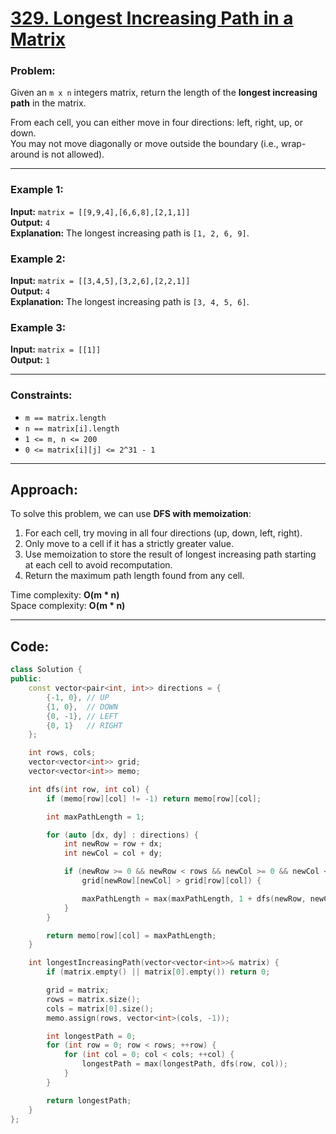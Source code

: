 # [329. Longest Increasing Path in a Matrix](https://leetcode.com/problems/longest-increasing-path-in-a-matrix/)

### Problem:
Given an `m x n` integers matrix, return the length of the **longest increasing path** in the matrix.

From each cell, you can either move in four directions: left, right, up, or down.  
You may not move diagonally or move outside the boundary (i.e., wrap-around is not allowed).

---

### Example 1:

**Input:** `matrix = [[9,9,4],[6,6,8],[2,1,1]]`  
**Output:** `4`  
**Explanation:** The longest increasing path is `[1, 2, 6, 9]`.

### Example 2:

**Input:** `matrix = [[3,4,5],[3,2,6],[2,2,1]]`  
**Output:** `4`  
**Explanation:** The longest increasing path is `[3, 4, 5, 6]`.

### Example 3:

**Input:** `matrix = [[1]]`  
**Output:** `1`

---

### Constraints:
- `m == matrix.length`
- `n == matrix[i].length`
- `1 <= m, n <= 200`
- `0 <= matrix[i][j] <= 2^31 - 1`

---

## Approach:

To solve this problem, we can use **DFS with memoization**:

1. For each cell, try moving in all four directions (up, down, left, right).
2. Only move to a cell if it has a strictly greater value.
3. Use memoization to store the result of longest increasing path starting at each cell to avoid recomputation.
4. Return the maximum path length found from any cell.

Time complexity: **O(m * n)**  
Space complexity: **O(m * n)**

---

## Code:
```cpp
class Solution {
public:
    const vector<pair<int, int>> directions = {
        {-1, 0}, // UP
        {1, 0},  // DOWN
        {0, -1}, // LEFT
        {0, 1}   // RIGHT
    };

    int rows, cols;
    vector<vector<int>> grid;
    vector<vector<int>> memo;

    int dfs(int row, int col) {
        if (memo[row][col] != -1) return memo[row][col];

        int maxPathLength = 1;

        for (auto [dx, dy] : directions) {
            int newRow = row + dx;
            int newCol = col + dy;

            if (newRow >= 0 && newRow < rows && newCol >= 0 && newCol < cols &&
                grid[newRow][newCol] > grid[row][col]) {

                maxPathLength = max(maxPathLength, 1 + dfs(newRow, newCol));
            }
        }

        return memo[row][col] = maxPathLength;
    }

    int longestIncreasingPath(vector<vector<int>>& matrix) {
        if (matrix.empty() || matrix[0].empty()) return 0;

        grid = matrix;
        rows = matrix.size();
        cols = matrix[0].size();
        memo.assign(rows, vector<int>(cols, -1));

        int longestPath = 0;
        for (int row = 0; row < rows; ++row) {
            for (int col = 0; col < cols; ++col) {
                longestPath = max(longestPath, dfs(row, col));
            }
        }

        return longestPath;
    }
};
```
